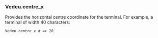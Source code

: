 ### Vedeu.centre_x

Provides the horizontal centre coordinate for the terminal. For
example, a terminal of width 40 characters:

    Vedeu.centre_x # => 20
